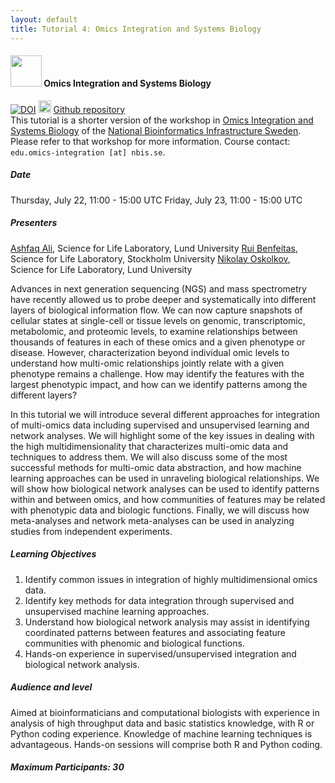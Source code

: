 ```yaml
---
layout: default
title: Tutorial 4: Omics Integration and Systems Biology
---
```


#### <img border="0" src="https://s3-us-west-2.amazonaws.com/slack-files2/avatars/2019-09-12/751389607265_d59c0d58846bb2db7123_132.jpg" width="50" height="50"> Omics Integration and Systems Biology
[![DOI](https://zenodo.org/badge/172930292.svg)](https://zenodo.org/badge/latestdoi/172930292) <img border="0" src="https://www.svgrepo.com/show/305241/github.svg" width="20" height="20"> [Github repository](https://github.com/NBISweden/workshop_omics_integration)  
This tutorial is a shorter version of the workshop in [Omics Integration and Systems Biology](https://uppsala.instructure.com/courses/52162) of the [National Bioinformatics Infrastructure Sweden](www.nbis.se). Please refer to that workshop for more information. Course contact: `edu.omics-integration [at] nbis.se`.

##### Date
Thursday, July 22, 11:00 - 15:00 UTC
Friday, July 23, 11:00 - 15:00 UTC

##### Presenters
[Ashfaq Ali](https://nbis.se/about/staff/ashfaq-ali/), Science for Life Laboratory, Lund University
[Rui Benfeitas](https://nbis.se/about/staff/rui-benfeitas/), Science for Life Laboratory, Stockholm University
[Nikolay Oskolkov](https://nbis.se/about/staff/nikolay-oskolkov), Science for Life Laboratory, Lund University

Advances in next generation sequencing (NGS) and mass spectrometry have recently allowed us to probe deeper and systematically into different layers of biological information flow. We can now capture snapshots of cellular states at single-cell or tissue levels on genomic, transcriptomic, metabolomic, and proteomic levels, to examine relationships between thousands of features in each of these omics and a given phenotype or disease. However, characterization beyond individual omic levels to understand how multi-omic relationships jointly relate with a given phenotype remains a challenge. How may identify the features with the largest phenotypic impact, and how can we identify patterns among the different layers?

In this tutorial we will introduce several different approaches for integration of multi-omics data including supervised and unsupervised learning and network analyses. We will highlight some of the key issues in dealing with the high multidimensionality that characterizes multi-omic data and techniques to address them. We will also discuss some of the most successful methods for multi-omic data abstraction, and how machine learning approaches can be used in unraveling biological relationships. We will show how biological network analyses can be used to identify patterns within and between omics, and how communities of features may be related with phenotypic data and biologic functions. Finally, we will discuss how meta-analyses and network meta-analyses can be used in analyzing studies from independent experiments.

##### Learning Objectives
1. Identify common issues in integration of highly multidimensional omics data.
2. Identify key methods for data integration through supervised and unsupervised machine learning approaches.
3. Understand how biological network analysis may assist in identifying coordinated patterns between features and associating feature communities with phenomic and biological functions.
4. Hands-on experience in supervised/unsupervised integration and biological network analysis.

##### Audience and level
Aimed at bioinformaticians and computational biologists with experience in analysis of high throughput data and basic statistics knowledge, with R or Python coding experience. Knowledge of machine learning techniques is advantageous. Hands-on sessions will comprise both R and Python coding.

##### Maximum Participants: 30

